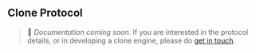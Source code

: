 ## Clone Protocol
> 🚧 *Documentation coming soon.* If you are interested in the protocol details,
> or in developing a clone engine, please do [get in touch](mailto:info@m-ld.io).
